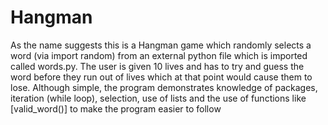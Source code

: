 # Hangman
As the name suggests this is a Hangman game which randomly selects a word (via import random) from an external python file which is imported called words.py. The user is given 10 lives and has to try and guess the word before they run out of lives which at that point would cause them to lose. Although simple, the program demonstrates knowledge of packages, iteration (while loop), selection, use of lists and the use of functions like [valid_word()] to make the program easier to follow
